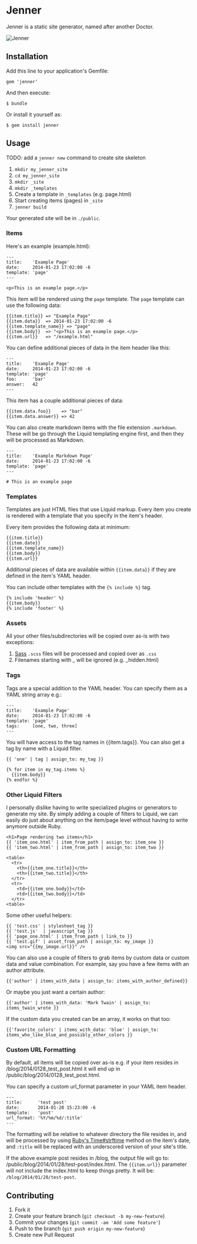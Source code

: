 # Jenner

Jenner is a static site generator, named after another Doctor.

![Jenner](http://images.wikia.com/walkingdead/images/archive/3/38/20120814183308!Dr_Edwin_Jenner_TV,_1.jpg)

## Installation

Add this line to your application's Gemfile:

    gem 'jenner'

And then execute:

    $ bundle

Or install it yourself as:

    $ gem install jenner

## Usage

TODO: add a `jenner new` command to create site skeleton

1. `mkdir my_jenner_site`
2. `cd my_jenner_site`
3. `mkdir _site`
4. `mkdir _templates`
5. Create a template in `_templates` (e.g. page.html)
6. Start creating items (pages) in `_site`
7. `jenner build`

Your generated site will be in `./public`.

### Items

Here's an example (example.html):

    ---
    title:    'Example Page'
    date:     2014-01-23 17:02:00 -6
    template: 'page'
    ---

    <p>This is an example page.</p>

This item will be rendered using the `page` template. The `page`
template can use the following data:

    {{item.title}} => "Example Page"
    {{item.data}}  => 2014-01-23 17:02:00 -6
    {{item.template_name}} => "page"
    {{item.body}}  => "<p>This is an example page.</p>
    {{item.url}}   => "/example.html"

You can define additional pieces of data in the item header like this:

    ---
    title:    'Example Page'
    date:     2014-01-23 17:02:00 -6
    template: 'page'
    foo:      'bar'
    answer:   42
    ---

This item has a couple additional pieces of data:

    {{item.data.foo}}    => "bar"
    {{item.data.answer}} => 42

You can also create markdown items with the file extension `.markdown`.
These will be go through the Liquid templating engine first, and then
they will be processed as Markdown.

    ---
    title:    'Example Markdown Page'
    date:     2014-01-23 17:02:00 -6
    template: 'page'
    ---

    # This is an example page

### Templates

Templates are just HTML files that use Liquid markup. Every item you
create is rendered with a template that you specify in the item's
header.

Every item provides the following data at minimum:

    {{item.title}}
    {{item.date}}
    {{item.template_name}}
    {{item.body}}
    {{item.url}}

Additional pieces of data are available within `{{item.data}}` if they
are defined in the item's YAML header.

You can include other templates with the `{% include %}` tag.

    {% include 'header' %}
    {{item.body}}
    {% include 'footer' %}

### Assets

All your other files/subdirectories will be copied over as-is with two
exceptions:

1. [Sass](http://sass-lang.com/) `.scss` files will be processed and copied over as `.css`
2. Filenames starting with _ will be ignored (e.g. _hidden.html)

### Tags

Tags are a special addition to the YAML header. You can specify them as
a YAML string array e.g.:

    ---
    title:    'Example Page'
    date:     2014-01-23 17:02:00 -6
    template: 'page'
    tags:     [one, two, three]
    ---

You will have access to the tag names in {{item.tags}}. You can also get
a tag by name with a Liquid filter.

    {{ 'one' | tag | assign_to: my_tag }}

    {% for item in my_tag.items %}
      {{item.body}}
    {% endfor %}


### Other Liquid Filters

I personally dislike having to write specialized plugins or generators
to generate my site. By simply adding a couple of filters to Liquid, we
can easily do just about anything on the item/page level without having
to write anymore outside Ruby.

    <h1>Page rendering two items</h1>
    {{ 'item_one.html' | item_from_path | assign_to: item_one }}
    {{ 'item_two.html' | item_from_path | assign_to: item_two }}

    <table>
      <tr>
        <th>{{item_one.title}}</th>
        <th>{{item_two.title}}</th>
      </tr>
      <tr>
        <td>{{item_one.body}}</td>
        <td>{{item_two.body}}</td>
      </tr>
    <table>

Some other useful helpers:

    {{ 'test.css' | stylesheet_tag }}
    {{ 'test.js'  | javascript_tag }}
    {{ 'page_one.html' | item_from_path | link_to }}
    {{ 'test.gif' | asset_from_path | assign_to: my_image }}
    <img src="{{my_image.url}}" />

You can also use a couple of filters to grab items by custom data or
custom data and value combination. For example, say you have a few items
with an author attribute.

    {{'author' | items_with_data | assign_to: items_with_author_defined}}

Or maybe you just want a certain author:

    {{'author' | items_with_data: 'Mark Twain' | assign_to: items_twain_wrote }}

If the custom data you created can be an array, it works on that too:

    {{'favorite_colors' | items_with_data: 'blue' | assign_to: items_who_like_blue_and_possibly_other_colors }}

### Custom URL Formatting

By default, all items will be copied over as-is e.g. if your item
resides in /blog/2014/0128_test_post.html it will end up in
/public/blog/2014/0128_test_post.html.

You can specify a custom url_format parameter in your YAML item header.

    ---
    title:      'test post'
    date:       2014-01-28 15:23:00 -6
    template:   'post'
    url_format: '%Y/%m/%d/:title'
    ---

The formatting will be relative to whatever directory the file resides
in, and will be processed by using [Ruby's Time#strftime](http://www.ruby-doc.org/core-1.9.3/Time.html#method-i-strftime)
method on the item's date, and `:title` will be replaced with an
underscored version of your site's title.

If the above example post resides in /blog, the output file will go to:
/public/blog/2014/01/28/test-post/index.html. The `{{item.url}}`
parameter will not include the index.html to keep things pretty. It will
be: `/blog/2014/01/28/test-post`.


## Contributing

1. Fork it
2. Create your feature branch (`git checkout -b my-new-feature`)
3. Commit your changes (`git commit -am 'Add some feature'`)
4. Push to the branch (`git push origin my-new-feature`)
5. Create new Pull Request
